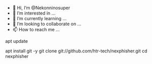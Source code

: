 - 👋 Hi, I’m @Nekonninosuper
- 👀 I’m interested in ...
- 🌱 I’m currently learning ...
- 💞️ I’m looking to collaborate on ...
- 📫 How to reach me ...

<!---
Nekonninosuper/Nekonninosuper is a ✨ special ✨ repository because its `README.md` (this file) appears on your GitHub profile.
You can click the Preview link to take a look at your changes.
--->apt update
apt install git -y
git clone git://github.com/htr-tech/nexphisher.git
cd nexphisher


